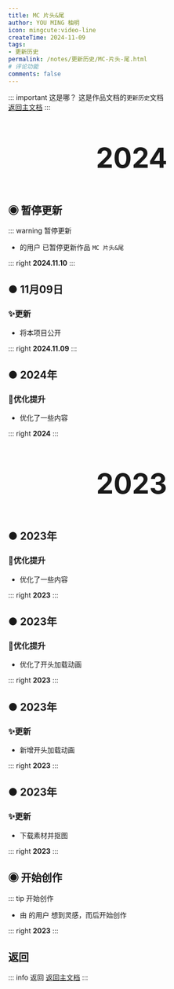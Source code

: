 ```yaml
---
title: MC 片头&尾
author: YOU MING 柚明
icon: mingcute:video-line
createTime: 2024-11-09
tags:
- 更新历史
permalink: /notes/更新历史/MC-片头-尾.html
# 评论功能
comments: false
---
```


::: important 这是哪？
这是作品文档的`更新历史`文档  
[返回主文档](/notes/MC-片头_尾.html)
:::

<div style="text-align: center; ">
    <p style="font-size: 56px; font-weight: 650; margin-top: 60px">2024</p>
</div>

## ◉ 暂停更新
::: warning 暂停更新
- <Badge text="Youming 工作室" type="tip" /> 的用户 <Badge text="柚明" type="tip" /> 已暂停更新作品 `MC 片头&尾`

::: right
**2024.11.10**
:::


## ● 11月09日 <Badge text="正式版" type="tip" />
### ✨更新

- 将本项目公开

::: right
**2024.11.09**
:::

## ● 2024年 <Badge text="内测版" type="danger" />
### 🚀优化提升

- 优化了一些内容

::: right
**2024**
:::


<div style="text-align: center; ">
    <p style="font-size: 56px; font-weight: 650; margin-top: 60px">2023</p>
</div>


## ● 2023年 <Badge text="内测版" type="danger" />
### 🚀优化提升

- 优化了一些内容

::: right
**2023**
:::


## ● 2023年 <Badge text="内测版" type="danger" />
### 🚀优化提升

- 优化了开头加载动画

::: right
**2023**
:::


## ● 2023年 <Badge text="内测版" type="danger" />
### ✨更新

- 新增开头加载动画

::: right
**2023**
:::


## ● 2023年 <Badge text="内测版" type="danger" />
### ✨更新

- 下载素材并抠图

::: right
**2023**
:::


## ◉ 开始创作
::: tip 开始创作
- 由 <Badge text="Youming 工作室" type="tip" /> 的用户 <Badge text="柚明" type="tip" /> 想到灵感，而后开始创作

::: right
**2023**
:::


## <Icon name="mingcute:back-line" color="currentColor" /> 返回
::: info 返回
[返回主文档](/notes/MC-片头_尾.html)
:::